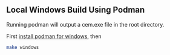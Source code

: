 ## Local Windows Build Using Podman

Running podman will output a cem.exe file in the root directory.

First [install podman for windows](https://podman.io/docs/installation#windows), then 

```sh
make windows
```

